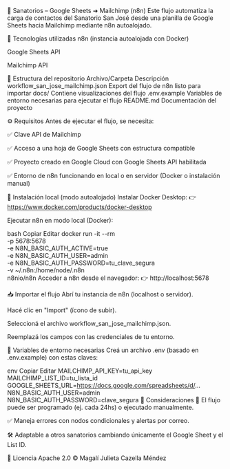 📌 Sanatorios – Google Sheets ➜ Mailchimp (n8n)
Este flujo automatiza la carga de contactos del Sanatorio San José desde una planilla de Google Sheets hacia Mailchimp mediante n8n autoalojado.

🚀 Tecnologías utilizadas
n8n (instancia autoalojada con Docker)

Google Sheets API

Mailchimp API

🧱 Estructura del repositorio
Archivo/Carpeta	Descripción
workflow_san_jose_mailchimp.json	Export del flujo de n8n listo para importar
docs/	Contiene visualizaciones del flujo
.env.example	Variables de entorno necesarias para ejecutar el flujo
README.md	Documentación del proyecto

⚙️ Requisitos
Antes de ejecutar el flujo, se necesita:

✅ Clave API de Mailchimp

✅ Acceso a una hoja de Google Sheets con estructura compatible

✅ Proyecto creado en Google Cloud con Google Sheets API habilitada

✅ Entorno de n8n funcionando en local o en servidor (Docker o instalación manual)

🧪 Instalación local (modo autoalojado)
Instalar Docker Desktop:
👉 https://www.docker.com/products/docker-desktop

Ejecutar n8n en modo local (Docker):

bash
Copiar
Editar
docker run -it --rm \
  -p 5678:5678 \
  -e N8N_BASIC_AUTH_ACTIVE=true \
  -e N8N_BASIC_AUTH_USER=admin \
  -e N8N_BASIC_AUTH_PASSWORD=tu_clave_segura \
  -v ~/.n8n:/home/node/.n8n \
  n8nio/n8n
Acceder a n8n desde el navegador:
👉 http://localhost:5678

📥 Importar el flujo
Abrí tu instancia de n8n (localhost o servidor).

Hacé clic en "Import" (ícono de subir).

Seleccioná el archivo workflow_san_jose_mailchimp.json.

Reemplazá los campos con las credenciales de tu entorno.

🔐 Variables de entorno necesarias
Creá un archivo .env (basado en .env.example) con estas claves:

env
Copiar
Editar
MAILCHIMP_API_KEY=tu_api_key
MAILCHIMP_LIST_ID=tu_lista_id
GOOGLE_SHEETS_URL=https://docs.google.com/spreadsheets/d/...
N8N_BASIC_AUTH_USER=admin
N8N_BASIC_AUTH_PASSWORD=clave_segura
📌 Consideraciones
📅 El flujo puede ser programado (ej. cada 24hs) o ejecutado manualmente.

✅ Maneja errores con nodos condicionales y alertas por correo.

🛠️ Adaptable a otros sanatorios cambiando únicamente el Google Sheet y el List ID.

📄 Licencia
Apache 2.0 © Magalí Julieta Cazella Méndez
